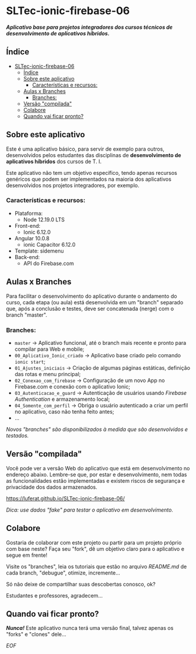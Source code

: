 # SLTec-ionic-firebase-06

__*Aplicativo base para projetos integradores dos cursos técnicos de desenvolvimento de aplicativos híbridos.*__

## Índice

* [SLTec-ionic-firebase-06](#sltec-ionic-firebase-06)
  + [Índice](#índice)
  + [Sobre este aplicativo](#sobre-este-aplicativo)
    - [Características e recursos:](#características-e-recursos)
  + [Aulas x Branches](#aulas-x-branches)
    - [Branches:](#branches)
  + [Versão "compilada"](#versão-compilada)
  + [Colabore](#colabore)
  + [Quando vai ficar pronto?](#quando-vai-ficar-pronto)

## Sobre este aplicativo

Este é uma aplicativo básico, para servir de exemplo para outros, desenvolvidos pelos estudantes das disciplinas de **desenvolvimento de aplicativos híbridos** dos cursos de T. I.

Este aplicativo não tem um objetivo específico, tendo apenas recursos genéricos que podem ser implementados na maioria dos aplicativos desenvolvidos nos projetos integradores, por exemplo.

### Características e recursos:

* Plataforma:
  + Node 12.19.0 LTS
* Front-end:
  + Ionic 6.12.0
* Angular 10.0.8
  + ionic Capacitor 6.12.0
* Template: sidemenu
* Back-end:
  + API do Firebase.com

## Aulas x Branches

Para facilitar o desenvolvimento do aplicativo durante o andamento do curso, cada etapa (ou aula) está desenvolvida em um "branch" separado que, após a conclusão e testes, deve ser concatenada (nerge) com o branch "master".

### Branches:

*  `master`  &rarr; Aplicativo funcional, até o branch mais recente e pronto para compilar para Web e mobile; 
*  `00_Aplicativo_Ionic_criado`  &rarr; Aplicativo base criado pelo comando `ionic start`; 
*  `01_Ajustes_iniciais`  &rarr; Criação de algumas páginas estáticas, definição das rotas e menu principal; 
*  `02_Conexao_com_firebase`  &rarr; Configuração de um novo App no Firebase.com e conexão com o aplicativo Ionic; 
*  `03_Autenticacao_e_guard`  &rarr; Autenticação de usuários usando *Firebase Authentication* e armazenamento local; 
*  `04_Somente_com_perfil`  &rarr; Obriga o usuário autenticado a criar um perfil no aplicativo, caso não tenha feito antes; 
* ... 

*Novos "branches" são disponibilizados à medida que são desenvolvidos e testados.*

## Versão "compilada"

Você pode ver a versão Web do aplicativo que está em desenvolvimento no endereço abaixo. Lembre-se que, por estar e desenvolvimento, nem todas as funcionalidades estão implementadas e existem riscos de segurança e privacidade dos dados armazenados.

https://luferat.github.io/SLTec-ionic-firebase-06/

*Dica: use dados "fake" para testar o aplicativo em desenvolvimento.*

## Colabore

Gostaria de colaborar com este projeto ou partir para um projeto próprio com base neste? Faça seu "fork", dê um objetivo claro para o aplicativo e segue em frente!

Visite os "branches", leia os tutoriais que estão no arquivo *README.md* de cada branch, "debugue", otimize, incremente...

Só não deixe de compartilhar suas descobertas conosco, ok?

Estudantes e professores, agradecem...

## Quando vai ficar pronto?

**_Nunca!_** Este aplicativo nunca terá uma versão final, talvez apenas os "forks" e "clones" dele...

*EOF*
